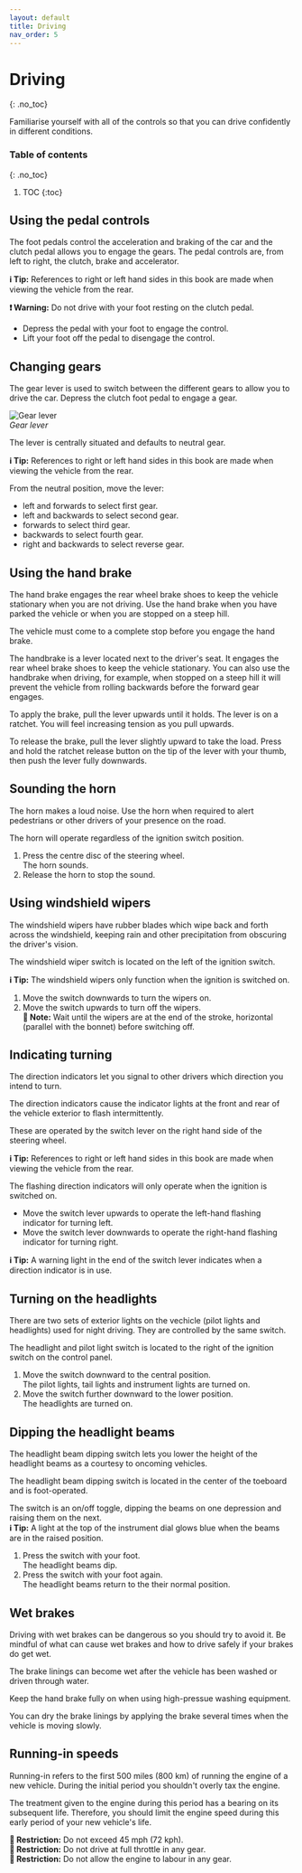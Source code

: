 ```yaml
---
layout: default
title: Driving
nav_order: 5
---
```


# Driving
{: .no_toc}

Familiarise yourself with all of the controls so that you can drive confidently in different conditions.

### Table of contents
{: .no_toc}

1. TOC
{:toc}

## Using the pedal controls

The foot pedals control the acceleration and braking of the car and the clutch pedal allows you to engage the gears.
The pedal controls are, from left to right, the clutch, brake and accelerator.

**ℹ️ Tip:** References to right or left hand sides in this book are made when viewing the vehicle from the rear.

**❗️ Warning:** Do not drive with your foot resting on the clutch pedal.

- Depress the pedal with your foot to engage the control.
- Lift your foot off the pedal to disengage the control.

## Changing gears

The gear lever is used to switch between the different gears to allow you to drive the car.
Depress the clutch foot pedal to engage a gear.

![Gear lever](/assets/images/Gearlever.png)  
*Gear lever*

The lever is centrally situated and defaults to neutral gear.

**ℹ️ Tip:** References to right or left hand sides in this book are made when viewing the vehicle from the rear.

From the neutral position, move the lever:
- left and forwards to select first gear.
- left and backwards to select second gear.
- forwards to select third gear.
- backwards to select fourth gear.
- right and backwards to select reverse gear.

## Using the hand brake

The hand brake engages the rear wheel brake shoes to keep the vehicle stationary when you are not driving. Use the hand brake when you have parked the vehicle or when you are stopped on a steep hill.

The vehicle must come to a complete stop before you engage the hand brake.

The handbrake is a lever located next to the driver's seat. It engages the rear wheel brake shoes to keep the vehicle stationary. You can also use the handbrake when driving, for example, when stopped on a steep hill it will prevent the vehicle from rolling backwards before the forward gear engages.

To apply the brake, pull the lever upwards until it holds. The lever is on a ratchet. You will feel increasing tension as you pull upwards.

To release the brake, pull the lever slightly upward to take the load. Press and hold the ratchet release button on the tip of the lever with your thumb, then push the lever fully downwards.

## Sounding the horn

The horn makes a loud noise. Use the horn when required to alert pedestrians or other drivers of your presence on the
road.

The horn will operate regardless of the ignition switch position.
1. Press the centre disc of the steering wheel.  
The horn sounds.
2. Release the horn to stop the sound.

## Using windshield wipers

The windshield wipers have rubber blades which wipe back and forth across the windshield, keeping rain and other precipitation from obscuring the driver's vision.

The windshield wiper switch is located on the left of the ignition switch.

**ℹ️ Tip:** The windshield wipers only function when the ignition is switched on.

1. Move the switch downwards to turn the wipers on.
2. Move the switch upwards to turn off the wipers.  
**📝 Note:** Wait until the wipers are at the end of the stroke, horizontal (parallel with the bonnet) before switching off.  

## Indicating turning

The direction indicators let you signal to other drivers which direction you intend to turn.

The direction indicators cause the indicator lights at the front and rear of the vehicle exterior to flash intermittently.

These are operated by the switch lever on the right hand side of the steering wheel.

**ℹ️ Tip:** References to right or left hand sides in this book are made when viewing the vehicle from the rear.

The flashing direction indicators will only operate when the ignition is switched on.
- Move the switch lever upwards to operate the left-hand flashing indicator for turning left.
- Move the switch lever downwards to operate the right-hand flashing indicator for turning right.

**ℹ️ Tip:** A warning light in the end of the switch lever indicates when a direction indicator is in use.

## Turning on the headlights

There are two sets of exterior lights on the vechicle (pilot lights and headlights) used for night driving. They are
controlled by the same switch.

The headlight and pilot light switch is located to the right of the ignition switch on the control panel.

1. Move the switch downward to the central position.  
The pilot lights, tail lights and instrument lights are turned on.
2. Move the switch further downward to the lower position.  
The headlights are turned on.

## Dipping the headlight beams

The headlight beam dipping switch lets you lower the height of the headlight beams as a courtesy to oncoming vehicles.

The headlight beam dipping switch is located in the center of the toeboard and is foot-operated.

The switch is an on/off toggle, dipping the beams on one depression and raising them on the next.  
**ℹ️ Tip:** A light at the top of the instrument dial glows blue when the beams are in the raised position.

1. Press the switch with your foot.  
The headlight beams dip.
2. Press the switch with your foot again.  
The headlight beams return to the their normal position.

## Wet brakes

Driving with wet brakes can be dangerous so you should try to avoid it. Be mindful of what can cause wet brakes and how to drive safely if your brakes do get wet.

The brake linings can become wet after the vehicle has been washed or driven through water.

Keep the hand brake fully on when using high-pressue washing equipment.

You can dry the brake linings by applying the brake several times when the vehicle is moving slowly.

## Running-in speeds

Running-in refers to the first 500 miles (800 km) of running the engine of a new vehicle. During the initial period you
shouldn't overly tax the engine.

The treatment given to the engine during this period has a bearing on its subsequent life. Therefore, you should limit
the engine speed during this early period of your new vehicle's life.

**🚫 Restriction:** Do not exceed 45 mph (72 kph).  
**🚫 Restriction:** Do not drive at full throttle in any gear.  
**🚫 Restriction:** Do not allow the engine to labour in any gear.